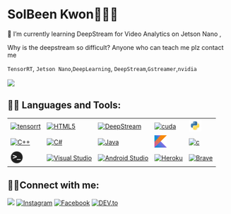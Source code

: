 
# SolBeen Kwon👨🏻‍💻

🌱 I’m currently learning DeepStream for Video Analytics on Jetson Nano ,  

Why is the deepstream so difficult? Anyone who can teach me plz contact me  


`TensorRT`, `Jetson Nano`,`DeepLearning`, `DeepStream`,`Gstreamer`,`nvidia`


<img align='center' src='https://steamuserimages-a.akamaihd.net/ugc/957473855117891289/F7A5B263CDFB96298115BD0134A0D3A437D2F956/' width='600"'>

## 👨‍💻 Languages and Tools:

<table>
    <tbody>
        <tr>
            <td><a href="https://developer.nvidia.com/tensorrt"><img alt="tensorrt" title="tensorrt" height="28px"
                        src="https://assets.nvidiagrid.net/ngc/logos/Tensorrt.png" /></a>
            </td>
            <td><a href="https://onnx.ai/"><img alt="HTML5" title="HTML5" height="28px"
                        src="https://www.pngfind.com/pngs/m/147-1474777_onnx-runtime-logo-today-triangle-hd-png-download.png" /></a>
            </td>
            <td><a href="https://developer.nvidia.com/deepstream-sdk"><img alt="DeepStream" title="CSS3" height="28px"
                        src="https://assets.nvidiagrid.net/ngc/logos/Deepstream.png" /></a>
            </td>
            <td><a href="https://en.wikipedia.org/wiki/CUDA"><img alt="cuda" title="cuda" height="28px"
                        src="https://upload.wikimedia.org/wikipedia/en/b/b9/Nvidia_CUDA_Logo.jpg" /></a>
            </td>
            <td><a href="https://www.python.org/"><img alt="Python" title="Python" height="28px"
                        src="https://raw.githubusercontent.com/github/explore/80688e429a7d4ef2fca1e82350fe8e3517d3494d/topics/python/python.png" /></a>
            </td>
        </tr>
        <tr>
            <td><a href="https://ko.wikipedia.org/wiki/C%2B%2B"><img alt="C++" title="C++" height="28px"
                        src="https://img.icons8.com/color/48/000000/c-plus-plus-logo.png" /></a></td>
            <td><a href="https://ko.wikipedia.org/wiki/C_%EC%83%A4%ED%94%84"><img alt="C#" title="C#" height="28px"
                        src="https://img.icons8.com/color/48/000000/c-sharp-logo.png" /></a></td>
            <td><a href="https://www.oracle.com/kr/java/"><img alt="Java" title="Java" height="28px"
                        src="https://img.icons8.com/color/48/000000/java-coffee-cup-logo.png" /></a></td>
            <td><a href="https://kotlinlang.org/"><img alt="Kotlin" title="Kotlin" height="28px"
                        src="https://raw.githubusercontent.com/github/explore/80688e429a7d4ef2fca1e82350fe8e3517d3494d/topics/kotlin/kotlin.png" /></a>
            </td>
            <td><a href="#"><img alt="c" title="c" height="28px"
                        src="https://img.icons8.com/color/48/000000/c-programming.png" /></a></td>
        </tr>
        <tr>
            <td><a href="#"><img alt="Terminal" title="Terminal" height="28px"
                        src="https://raw.githubusercontent.com/github/explore/80688e429a7d4ef2fca1e82350fe8e3517d3494d/topics/terminal/terminal.png" /></a>
            </td>
            <td><a href="#"><img alt="Visual Studio" title="Visual Studio Code" height="28px"
                        src="https://img.icons8.com/fluent/48/000000/visual-studio-code-2019.png" /></a></td>
            <td><a href="#"><img alt="Android Studio" title="Android Studio" height="28px"
                        src="https://i.imgur.com/6nJGNMN.png" /></a></td>
            <td><a href="#"><img alt="Heroku" title="Heroku" height="28px"
                        src="https://img.icons8.com/color/48/000000/heroku.png" /></a></td>
            <td><a href="https://brave.com/eyl243"><img alt="Brave" title="Brave" height="28px"
                        src="https://i.imgur.com/UfBWFbP.png" /></a></td>
        </tr>
    </tbody>
</table>

<p align="left">

## 🙋🏾Connect with me:
<a href="mailto:rnjs5162@gmail.com"><img src="https://img.shields.io/badge/-gmail-D14836?style=flat&logo=Gmail&logoColor=white"/></a>
<a href="https://www.instagram.com/___swervin" target="_blank"><img src="https://img.shields.io/badge/Instagram-%23E4405F.svg?&style=flat-square&logo=instagram&logoColor=white" alt="Instagram"></a>
<a href="https://www.facebook.com/profile.php?id=100002142871669" target="_blank"><img src="https://img.shields.io/badge/Facebook-%231877F2.svg?&style=flat-square&logo=facebook&logoColor=white" alt="Facebook"></a>
<a href="https://dev.to/swervin" target="_blank"><img src="https://img.shields.io/badge/DEV-%230A0A0A.svg?&style=flat-square&logo=DEV.to&logoColor=white" alt="DEV.to"></a>
</p>
